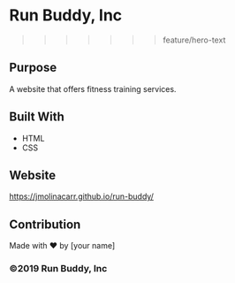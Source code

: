 
# Run Buddy, Inc
>>>>>>> feature/hero-text

## Purpose
A website that offers fitness training services. 

## Built With
* HTML
* CSS

## Website
https://jmolinacarr.github.io/run-buddy/

## Contribution
Made with ❤️ by [your name]

### ©️2019 Run Buddy, Inc 
